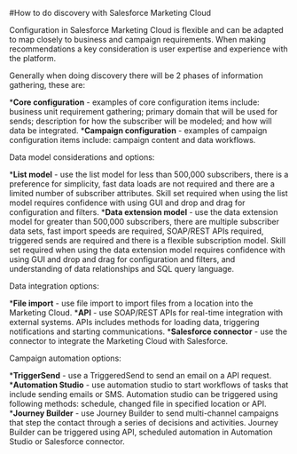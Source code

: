 #How to do discovery with Salesforce Marketing Cloud

Configuration in Salesforce Marketing Cloud is flexible and can be adapted to map closely to business and campaign requirements. When making recommendations a key consideration is user expertise and experience with the platform.

Generally when doing discovery there will be 2 phases of information gathering, these are:

***Core configuration** - examples of core configuration items include: business unit requirement gathering; primary domain that will be used for sends; description for how the subscriber will be modeled; and how will data be integrated.
***Campaign configuration** - examples of campaign configuration items include: campaign content and data workflows.

Data model considerations and options:

***List model** - use the list model for less than 500,000 subscribers, there is a preference for simplicity, fast data loads are not required and there are a limited number of subscriber attributes. Skill set required when using the list model requires confidence with using GUI and drop and drag for configuration and filters.
***Data extension model** - use the data extension model for greater than 500,000 subscribers, there are multiple subscriber data sets, fast import speeds are required, SOAP/REST APIs required, triggered sends are required and there is a flexible subscription model. Skill set required when using the data extension model requires confidence with using GUI and drop and drag for configuration and filters, and understanding of data relationships and SQL query language.

Data integration options:

***File import** - use file import to import files from a location into the Marketing Cloud.
***API** - use SOAP/REST APIs for real-time integration with external systems. APIs includes methods for loading data, triggering notifications and starting communications.
***Salesforce connector** - use the connector to integrate the Marketing Cloud with Salesforce.

Campaign automation options:

***TriggerSend** - use a TriggeredSend to send an email on a API request.
***Automation Studio** - use automation studio to start workflows of tasks that include sending emails or SMS. Automation studio can be triggered using following methods: schedule, changed file in specified location or API.
***Journey Builder** - use Journey Builder to send multi-channel campaigns that step the contact through a series of decisions and activities. Journey Builder can be triggered using API, scheduled automation in Automation Studio or Salesforce connector.

